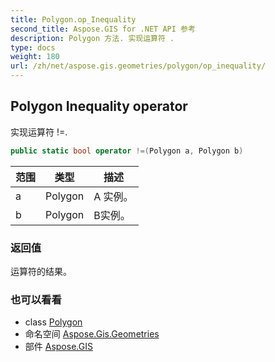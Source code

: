 ```yaml
---
title: Polygon.op_Inequality
second_title: Aspose.GIS for .NET API 参考
description: Polygon 方法. 实现运算符 .
type: docs
weight: 180
url: /zh/net/aspose.gis.geometries/polygon/op_inequality/
---
```

## Polygon Inequality operator

实现运算符 !=.

```csharp
public static bool operator !=(Polygon a, Polygon b)
```

| 范围 | 类型 | 描述 |
| --- | --- | --- |
| a | Polygon | A 实例。 |
| b | Polygon | B实例。 |

### 返回值

运算符的结果。

### 也可以看看

* class [Polygon](../)
* 命名空间 [Aspose.Gis.Geometries](../../polygon/)
* 部件 [Aspose.GIS](../../../)


